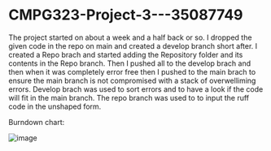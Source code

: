 # CMPG323-Project-3---35087749

The project started on about a week and a half back or so. I dropped the given code in the repo on main and created a develop branch short after. I created a Repo brach and started adding the Repository folder and its contents in the Repo branch. Then I pushed all to the develop brach and then when it was completely error free then I pushed to the main brach to ensure the main branch is not compromised with a stack of overwelliming errors. Develop brach was used to sort errors and to have a look if the code will fit in the main branch. The repo branch was used to to input the ruff code in the unshaped form.

Burndown chart:

![image](https://github.com/AndreEloff99/CMPG323-Project-3---35087749/assets/88395754/70220895-5d60-4026-9c40-407e9dff4abc)


